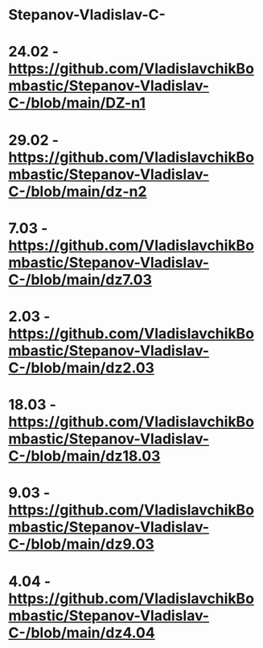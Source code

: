# Stepanov-Vladislav-C-
# 24.02 - https://github.com/VladislavchikBombastic/Stepanov-Vladislav-C-/blob/main/DZ-n1
# 29.02 - https://github.com/VladislavchikBombastic/Stepanov-Vladislav-C-/blob/main/dz-n2
# 7.03 - https://github.com/VladislavchikBombastic/Stepanov-Vladislav-C-/blob/main/dz7.03
# 2.03 - https://github.com/VladislavchikBombastic/Stepanov-Vladislav-C-/blob/main/dz2.03
# 18.03 - https://github.com/VladislavchikBombastic/Stepanov-Vladislav-C-/blob/main/dz18.03
# 9.03 - https://github.com/VladislavchikBombastic/Stepanov-Vladislav-C-/blob/main/dz9.03
# 4.04 - https://github.com/VladislavchikBombastic/Stepanov-Vladislav-C-/blob/main/dz4.04
